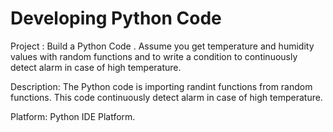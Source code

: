 # Developing Python Code 

Project :
           Build a Python Code . Assume you get temperature and humidity values with random functions and to write a condition to continuously detect alarm in case of high temperature.
           
Description:
           The Python code is importing randint functions from random functions. This code continuously detect alarm in case of high temperature.
           
Platform:
           Python IDE Platform.
